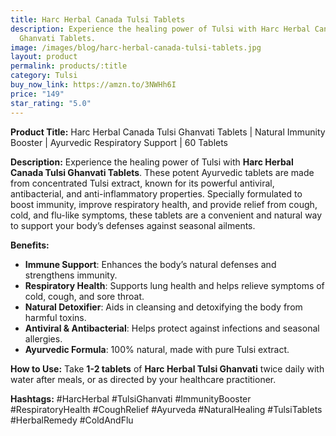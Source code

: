 ```yaml
---
title: Harc Herbal Canada Tulsi Tablets
description: Experience the healing power of Tulsi with Harc Herbal Canada Tulsi
  Ghanvati Tablets.
image: /images/blog/harc-herbal-canada-tulsi-tablets.jpg
layout: product
permalink: products/:title
category: Tulsi
buy_now_link: https://amzn.to/3NWHh6I
price: "149"
star_rating: "5.0"
---
```

**Product Title:** Harc Herbal Canada Tulsi Ghanvati Tablets | Natural Immunity Booster | Ayurvedic Respiratory Support | 60 Tablets

**Description:**
Experience the healing power of Tulsi with **Harc Herbal Canada Tulsi Ghanvati Tablets**. These potent Ayurvedic tablets are made from concentrated Tulsi extract, known for its powerful antiviral, antibacterial, and anti-inflammatory properties. Specially formulated to boost immunity, improve respiratory health, and provide relief from cough, cold, and flu-like symptoms, these tablets are a convenient and natural way to support your body’s defenses against seasonal ailments.

**Benefits:**
- **Immune Support**: Enhances the body’s natural defenses and strengthens immunity.
- **Respiratory Health**: Supports lung health and helps relieve symptoms of cold, cough, and sore throat.
- **Natural Detoxifier**: Aids in cleansing and detoxifying the body from harmful toxins.
- **Antiviral & Antibacterial**: Helps protect against infections and seasonal allergies.
- **Ayurvedic Formula**: 100% natural, made with pure Tulsi extract.

**How to Use:**
Take **1-2 tablets** of **Harc Herbal Tulsi Ghanvati** twice daily with water after meals, or as directed by your healthcare practitioner.

**Hashtags:**
#HarcHerbal #TulsiGhanvati #ImmunityBooster #RespiratoryHealth #CoughRelief #Ayurveda #NaturalHealing #TulsiTablets #HerbalRemedy #ColdAndFlu

